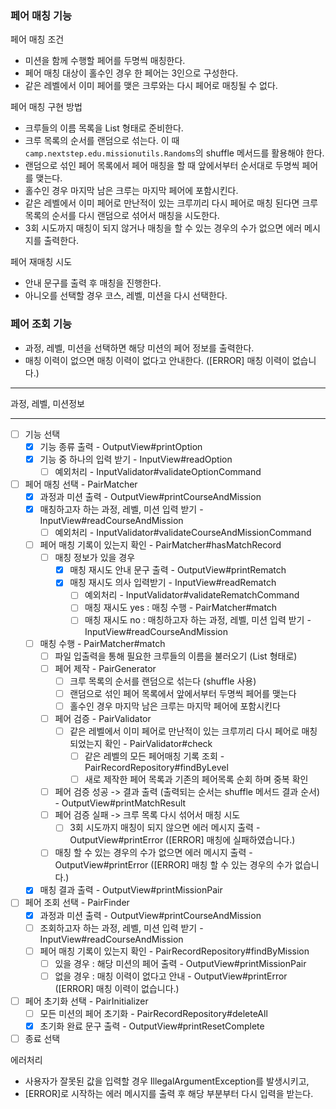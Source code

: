 ### 페어 매칭 기능
페어 매칭 조건
- 미션을 함께 수행할 페어를 두명씩 매칭한다.
- 페어 매칭 대상이 홀수인 경우 한 페어는 3인으로 구성한다.
- 같은 레벨에서 이미 페어를 맺은 크루와는 다시 페어로 매칭될 수 없다.

페어 매칭 구현 방법
- 크루들의 이름 목록을 List<String> 형태로 준비한다.
- 크루 목록의 순서를 랜덤으로 섞는다. 이 때 `camp.nextstep.edu.missionutils.Randoms`의 shuffle 메서드를 활용해야 한다.
- 랜덤으로 섞인 페어 목록에서 페어 매칭을 할 때 앞에서부터 순서대로 두명씩 페어를 맺는다.
- 홀수인 경우 마지막 남은 크루는 마지막 페어에 포함시킨다.
- 같은 레벨에서 이미 페어로 만난적이 있는 크루끼리 다시 페어로 매칭 된다면 크루 목록의 순서를 다시 랜덤으로 섞어서 매칭을 시도한다.
- 3회 시도까지 매칭이 되지 않거나 매칭을 할 수 있는 경우의 수가 없으면 에러 메시지를 출력한다.

페어 재매칭 시도
- 안내 문구를 출력 후 매칭을 진행한다.
- 아니오를 선택할 경우 코스, 레벨, 미션을 다시 선택한다.

### 페어 조회 기능
- 과정, 레벨, 미션을 선택하면 해당 미션의 페어 정보를 출력한다.
- 매칭 이력이 없으면 매칭 이력이 없다고 안내한다. ([ERROR] 매칭 이력이 없습니다.)

---
과정, 레벨, 미션정보



---

- [ ] 기능 선택
  - [x] 기능 종류 출력 - OutputView#printOption
  - [x] 기능 중 하나의 입력 받기 - InputView#readOption
    - [ ] 예외처리 - InputValidator#validateOptionCommand
  
- [ ] 페어 매칭 선택 - PairMatcher
  - [x] 과정과 미션 출력 - OutputView#printCourseAndMission
  - [x] 매칭하고자 하는 과정, 레벨, 미션 입력 받기 - InputView#readCourseAndMission
    - [ ] 예외처리 - InputValidator#validateCourseAndMissionCommand
  - [ ] 페어 매칭 기록이 있는지 확인 - PairMatcher#hasMatchRecord
    - [ ] 매칭 정보가 있을 경우
      - [x] 매칭 재시도 안내 문구 출력 - OutputView#printRematch
      - [x] 매칭 재시도 의사 입력받기 - InputView#readRematch
        - [ ] 예외처리 - InputValidator#validateRematchCommand
        - [ ] 매칭 재시도 yes : 매칭 수행 - PairMatcher#match
        - [ ] 매칭 재시도 no : 매칭하고자 하는 과정, 레벨, 미션 입력 받기 - InputView#readCourseAndMission
  - [ ] 매칭 수행 - PairMatcher#match
    - [ ] 파일 입출력을 통해 필요한 크루들의 이름을 불러오기 (List<String> 형태로)
    - [ ] 페어 제작 - PairGenerator
      - [ ] 크루 목록의 순서를 랜덤으로 섞는다 (shuffle 사용)
      - [ ] 랜덤으로 섞인 페어 목록에서 앞에서부터 두명씩 페어를 맺는다
      - [ ] 홀수인 경우 마지막 남은 크루는 마지막 페어에 포함시킨다
    - [ ] 페어 검증 - PairValidator
      - [ ] 같은 레벨에서 이미 페어로 만난적이 있는 크루끼리 다시 페어로 매칭 되었는지 확인 - PairValidator#check
        - [ ] 같은 레벨의 모든 페어매칭 기록 조회 - PairRecordRepository#findByLevel
        - [ ] 새로 제작한 페어 목록과 기존의 페어목록 순회 하며 중복 확인
    - [ ] 페어 검증 성공 -> 결과 출력 (출력되는 순서는 shuffle 메서드 결과 순서) - OutputView#printMatchResult
    - [ ] 페어 검증 실패 -> 크루 목록 다시 섞어서 매칭 시도
      - [ ] 3회 시도까지 매칭이 되지 않으면 에러 메시지 출력 - OutputView#printError ([ERROR] 매칭에 실패하였습니다.)
    - [ ] 매칭 할 수 있는 경우의 수가 없으면 에러 메시지 출력 - OutputView#printError ([ERROR] 매칭 할 수 있는 경우의 수가 없습니다.)
  - [x] 매칭 결과 출력 - OutputView#printMissionPair

- [ ] 페어 조회 선택 - PairFinder
    - [x] 과정과 미션 출력 - OutputView#printCourseAndMission
    - [ ] 조회하고자 하는 과정, 레벨, 미션 입력 받기 - InputView#readCourseAndMission
    - [ ] 페어 매칭 기록이 있는지 확인 - PairRecordRepository#findByMission
      - [ ] 있을 경우 : 해당 미션의 페어 출력 - OutputView#printMissionPair
      - [ ] 없을 경우 : 매칭 이력이 없다고 안내 - OutputView#printError ([ERROR] 매칭 이력이 없습니다.)
  
- [ ] 페어 초기화 선택 - PairInitializer
    - [ ] 모든 미션의 페어 초기화 - PairRecordRepository#deleteAll
    - [x] 초기화 완료 문구 출력 - OutputView#printResetComplete
  
- [ ] 종료 선택

에러처리
- 사용자가 잘못된 값을 입력할 경우 IllegalArgumentException를 발생시키고,
- [ERROR]로 시작하는 에러 메시지를 출력 후 해당 부분부터 다시 입력을 받는다.
